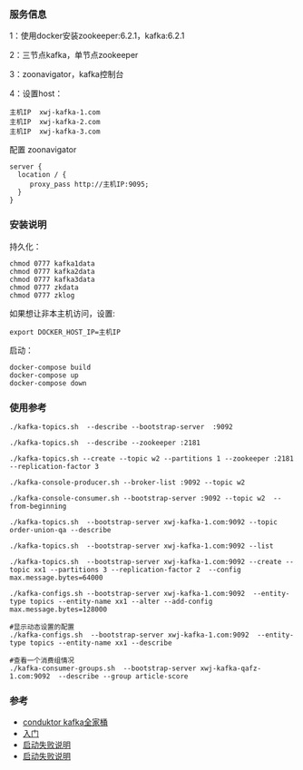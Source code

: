 ### 服务信息

1：使用docker安装zookeeper:6.2.1，kafka:6.2.1

2：三节点kafka，单节点zookeeper

3：zoonavigator，kafka控制台

4：设置host：

```
主机IP  xwj-kafka-1.com
主机IP  xwj-kafka-2.com
主机IP  xwj-kafka-3.com
```

配置 zoonavigator

```
server {
  location / {
     proxy_pass http://主机IP:9095;
  }
}
```

### 安装说明 

持久化：

```
chmod 0777 kafka1data
chmod 0777 kafka2data
chmod 0777 kafka3data
chmod 0777 zkdata
chmod 0777 zklog
```

如果想让非本主机访问，设置:

```
export DOCKER_HOST_IP=主机IP
```

启动：

```
docker-compose build
docker-compose up
docker-compose down
```

### 使用参考

```
./kafka-topics.sh  --describe --bootstrap-server  :9092

./kafka-topics.sh  --describe --zookeeper :2181

./kafka-topics.sh --create --topic w2 --partitions 1 --zookeeper :2181 --replication-factor 3

./kafka-console-producer.sh --broker-list :9092 --topic w2
 
./kafka-console-consumer.sh --bootstrap-server :9092 --topic w2  --from-beginning 

./kafka-topics.sh  --bootstrap-server xwj-kafka-1.com:9092 --topic order-union-qa --describe

./kafka-topics.sh  --bootstrap-server xwj-kafka-1.com:9092 --list

./kafka-topics.sh  --bootstrap-server xwj-kafka-1.com:9092 --create --topic xx1 --partitions 3 --replication-factor 2  --config max.message.bytes=64000    

./kafka-configs.sh --bootstrap-server xwj-kafka-1.com:9092  --entity-type topics --entity-name xx1 --alter --add-config max.message.bytes=128000

#显示动态设置的配置
./kafka-configs.sh  --bootstrap-server xwj-kafka-1.com:9092  --entity-type topics --entity-name xx1 --describe

#查看一个消费组情况
./kafka-consumer-groups.sh  --bootstrap-server xwj-kafka-qafz-1.com:9092  --describe --group article-score 
```

 

### 参考

- [conduktor kafka全家桶](https://github.com/conduktor/kafka-stack-docker-compose/)
- [入门](https://developer.confluent.io/quickstart/kafka-docker/)
- [启动失败说明](https://github.com/wurstmeister/kafka-docker/issues/559)
- [启动失败说明](https://stackoverflow.com/questions/59592518/kafka-broker-doesnt-find-cluster-id-and-creates-new-one-after-docker-restart)